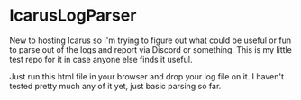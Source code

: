 # IcarusLogParser
New to hosting Icarus so I'm trying to figure out what could be useful or fun to parse out of the logs and report via Discord or something. This is my little test repo for it in case anyone else finds it useful.

Just run this html file in your browser and drop your log file on it. I haven't tested pretty much any of it yet, just basic parsing so far.
